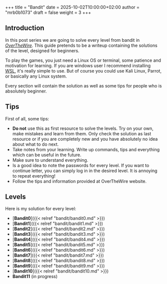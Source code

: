 +++
title = "Bandit"
date = 2025-10-02T10:00:00+02:00
author = "mrb0b1073"
draft = false
weight = 3
+++

## Introduction
In this post series we are going to solve every level from bandit in [*OverTheWire*](https://overthewire.org/wargames/bandit/).
This guide pretends to be a writeup containing the solutions of the level, designed for beginners. 

To play the games, you just need a Linux OS or terminal, some patience and motivation for learning. If you are windows user I recommend installing [WSL](https://learn.microsoft.com/en-us/windows/wsl/install), it's really simple to use. But of course you could use Kali Linux, Parrot, or basically any Linux system.

Every section will contain the solution as well as some tips for people who is absolutely beginner.

## Tips
First of all, some tips:
 - **Do not** use this as first resource to solve the levels. Try on your own, make mistakes and learn from them. Only check the solution as last resource or if you are completely new and you have absolutely no idea about what to do next. 
 - Take notes from your learning. Write up commands, tips and everything which can be useful in the future.
 - Make sure to understand everything.
 - Is a good idea to note the passwords for every level. If you want to continue letter, you can simply log in in the desired level. It is annoying to repeat everything!
 - Follow the tips and information provided at OverTheWire website.

## Levels
Here is my solution for every level:
 - [**Bandit0**]({{< relref "bandit/bandit0.md" >}})
 - [**Bandit1**]({{< relref "bandit/bandit1.md" >}})
 - [**Bandit2**]({{< relref "bandit/bandit2.md" >}})
 - [**Bandit3**]({{< relref "bandit/bandit3.md" >}})
 - [**Bandit4**]({{< relref "bandit/bandit4.md" >}})
 - [**Bandit5**]({{< relref "bandit/bandit5.md" >}})
 - [**Bandit6**]({{< relref "bandit/bandit6.md" >}})
 - [**Bandit7**]({{< relref "bandit/bandit7.md" >}})
 - [**Bandit8**]({{< relref "bandit/bandit8.md" >}})
 - [**Bandit9**]({{< relref "bandit/bandit9.md" >}})
 - [**Bandit10**]({{< relref "bandit/bandit10.md" >}})
 - **Bandit11** (in progress)
